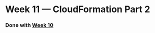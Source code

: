 # Week 11 — CloudFormation Part 2

### Done with [Week 10](https://github.com/OpeOginni/aws-bootcamp-cruddur-2023/blob/main/journal/week10.md)
